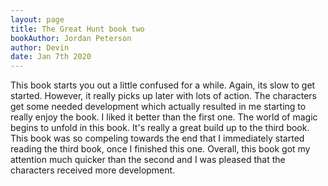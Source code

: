 ```yaml
---
layout: page
title: The Great Hunt book two
bookAuthor: Jordan Peterson
author: Devin
date: Jan 7th 2020
---
```

  This book starts you out a little confused for a while. Again, its slow to get started. However, it really picks up later with lots of action. The characters get some needed development which actually resulted in me starting to really enjoy the book. I liked it better than the first one. The world of magic begins to unfold in this book. It's really a great build up to the third book. This book was so compeling towards the end that I immediately started reading the third book, once I finished this one. Overall, this book got my attention much quicker than the second and I was pleased that the characters received more development.
